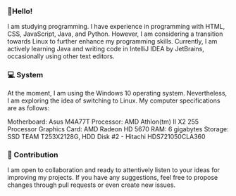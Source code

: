 ### 👋Hello!

I am studying programming. I have experience in programming with HTML, CSS, JavaScript, Java, and Python. However, I am considering a transition towards Linux to further enhance my programming skills. Currently, I am actively learning Java and writing code in IntelliJ IDEA by JetBrains, occasionally using other text editors.

### 💻 System
At the moment, I am using the Windows 10 operating system. Nevertheless, I am exploring the idea of switching to Linux. My computer specifications are as follows:

Motherboard: Asus M4A77T
Processor: AMD Athlon(tm) II X2 255 Processor
Graphics Card: AMD Radeon HD 5670
RAM: 6 gigabytes
Storage: SSD TEAM T253X2128G, HDD Disk #2 - Hitachi HDS721050CLA360

### 📖 Contribution
I am open to collaboration and ready to attentively listen to your ideas for improving my projects. If you have any suggestions, feel free to propose changes through pull requests or even create new issues.
